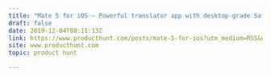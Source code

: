 ```yaml
---
title: "Mate 5 for iOS — Powerful translator app with desktop-grade Safari extension"
draft: false
date: 2019-12-04T08:11:13Z
link: https://www.producthunt.com/posts/mate-5-for-ios?utm_medium=RSS&utm_source=hune
site: www.producthunt.com
topic: product hunt  

---
```

